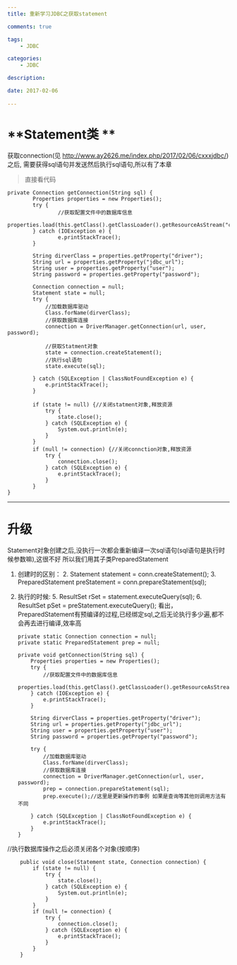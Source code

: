```yaml
---
title: 重新学习JDBC之获取statement

comments: true    

tags: 
    - JDBC

categories: 
    - JDBC

description: 

date: 2017-02-06
   
---
```


# **Statement类 **
获取connection(见 http://www.ay2626.me/index.php/2017/02/06/cxxxjdbc/) 之后, 需要获得sql语句并发送然后执行sql语句,所以有了本章

<!--more-->

>直接看代码

    private Connection getConnection(String sql) {
            Properties properties = new Properties();
            try {
                    //获取配置文件中的数据库信息
                    properties.load(this.getClass().getClassLoader().getResourceAsStream("com/jdbc/jdbc.properties"));
            } catch (IOException e) {
                    e.printStackTrace();
            }
    
            String dirverClass = properties.getProperty("driver");
            String url = properties.getProperty("jdbc_url");
            String user = properties.getProperty("user");
            String password = properties.getProperty("password");
            
            Connection connection = null;
            Statement state = null;
            try {
                //加载数据库驱动 
                Class.forName(dirverClass);
                //获取数据库连接
                connection = DriverManager.getConnection(url, user, password);
                            
                //获取Statment对象
                state = connection.createStatement();
                //执行sql语句
                state.execute(sql);
    
            } catch (SQLException | ClassNotFoundException e) {
                e.printStackTrace();
            }
    
            if (state != null) {//关闭statment对象,释放资源
                try {
                    state.close();
                } catch (SQLException e) {
                    System.out.println(e);
                }
            }
            if (null != connection) {//关闭connction对象,释放资源
                try {
                    connection.close();
                } catch (SQLException e) {
                    e.printStackTrace();
                }
            }
    }


---

# **升级**
Statement对象创建之后,没执行一次都会重新编译一次sql语句(sql语句是执行时候参数嘛),这很不好
所以我们用其子类PreparedStatement

1.  创建时的区别： 
	2.  Statement statement = conn.createStatement();
	3.  PreparedStatement preStatement = conn.prepareStatement(sql); 
4.  执行的时候: 
	5.   ResultSet rSet = statement.executeQuery(sql);
	6.    ResultSet pSet = preStatement.executeQuery();
看出，PreparedStatement有预编译的过程,已经绑定sql,之后无论执行多少遍,都不会再去进行编译,效率高


        private static Connection connection = null;
        private static PreparedStatement prep = null;
    
        private void getConnection(String sql) {
            Properties properties = new Properties();
            try {
                //获取配置文件中的数据库信息
                properties.load(this.getClass().getClassLoader().getResourceAsStream("com/jdbc/jdbc.properties"));
            } catch (IOException e) {
                e.printStackTrace();
            }
    
            String dirverClass = properties.getProperty("driver");
            String url = properties.getProperty("jdbc_url");
            String user = properties.getProperty("user");
            String password = properties.getProperty("password");
    
            try {
                //加载数据库驱动
                Class.forName(dirverClass);
                //获取数据库连接
                connection = DriverManager.getConnection(url, user, password);
                prep = connection.prepareStatement(sql);
                prep.execute();//这里是更新操作的事例 如果是查询等其他则调用方法有不同
    
            } catch (SQLException | ClassNotFoundException e) {
                e.printStackTrace();
            }
        }


//执行数据库操作之后必须关闭各个对象(按顺序)


        public void close(Statement state, Connection connection) {
            if (state != null) {
                try {
                    state.close();
                } catch (SQLException e) {
                    System.out.println(e);
                }
            }
            if (null != connection) {
                try {
                    connection.close();
                } catch (SQLException e) {
                    e.printStackTrace();
                }
            }
        }

